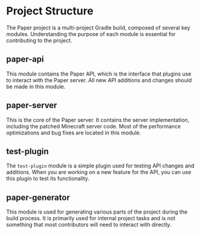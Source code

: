 # Project Structure

The Paper project is a multi-project Gradle build, composed of several key modules. Understanding the purpose of each module is essential for contributing to the project.

## paper-api

This module contains the Paper API, which is the interface that plugins use to interact with the Paper server. All new API additions and changes should be made in this module.

## paper-server

This is the core of the Paper server. It contains the server implementation, including the patched Minecraft server code. Most of the performance optimizations and bug fixes are located in this module.

## test-plugin

The `test-plugin` module is a simple plugin used for testing API changes and additions. When you are working on a new feature for the API, you can use this plugin to test its functionality.

## paper-generator

This module is used for generating various parts of the project during the build process. It is primarily used for internal project tasks and is not something that most contributors will need to interact with directly.
